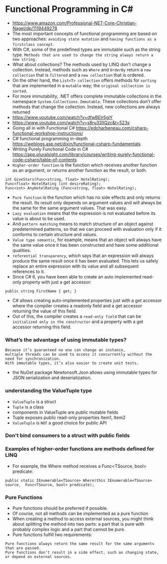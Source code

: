 # Functional Programming in C#
- https://www.amazon.com/Professional-NET-Core-Christian-Nagel/dp/1119449278
-  The most important concepts of functional programming are based on two approaches: 
```avoiding state mutation``` and ```having functions as a firstclass concept```.
- With C#, some of the predefined types are immutable such as the string type. ```Methods that are used to change the string always return a new string.``` 
- What about collections? The methods used by LINQ don’t change a collection. Instead, methods such as ```Where``` and ```OrderBy``` return a ```new collection``` that is ```filtered``` and a ```new collection``` that is ordered. 
- On the other hand, the ```List<T> collection``` offers methods for ```sorting``` that are implemented in a ```mutable``` way; the ```original collection is sorted```. 
- For more immutability, .NET offers complete immutable collections in the namespace ```System.Collections.Immutable```. These collections don’t offer methods that change the collection. Instead, new collections are always returned
- https://www.youtube.com/watch?v=dfwBEIr5giY
- https://www.youtube.com/watch?v=s8ru33IIQzc&t=523s
- Going all in with Functional C#
https://edcharbeneau.com/csharp-functional-workshop-instructions/
- C# functional programming in-depth 
https://weblogs.asp.net/dixin/functional-csharp-fundamentals
- Writing Purely Functional Code in C# https://app.pluralsight.com/library/courses/writing-purely-functional-code-csharp/table-of-contents
-  ```Higher-order function``` is the function which receives another function as an argument, or returns another function as the result, or both. 
```
int GiveStars(Func<string, float> HotelRating);
Func<float> HotelRating (int desireRating);
Func<int> AnyHotelRating (Func<string, float> HotelRating);

```
- ```Pure function``` is the function which has no side effects and only returns the result. Its result only depends on argument values and will always be the same for the same argument values. That was easy. 
- ```Lazy evaluation``` means that the expression is not evaluated before its value is about to be used. 
- And ```pattern matching``` means to match structure of an object against predetermined patterns, so that we can proceed with evaluation only if it conforms to certain structure and values.
- ```Value type semantic```, for example, means that an object will always have the same value once it has been constructed and have some additional qualities. 
- ```referential transparency```, which says that an expression will always produce the same result once it has been evaluated. This lets us safely replace an entire expression with its value and all subsequent references to it.
- Since C# 6, you have been able to create an auto implemented read-only property with just a get accessor: 
```
public string FirstName { get; } 
```
-  C# allows creating auto-implemented properties just with a get accessor where the compiler creates a readonly field and a get accessor returning the value of this field. 
- Out of this, the compiler creates a ```read-only field``` that can be ```initialized only in the constructor``` and a property with a get accessor returning this field. 
### What’s the advantage of using immutable types?
```
Because it’s guaranteed no one can change an instance,
multiple threads can be used to access it concurrently without the need for synchronization. 
With immutable types, it’s also easier to create unit tests. 
```
- the NuGet package Newtonsoft.Json allows using immutable types for JSON serialization and deserialization. 
### understanding the ValueTuple type
-  ```ValueTuple``` is a struct
- ``` Tuple ``` is a class
- components in ValueTuple are public mutable fields
- Tuple exposes public read-only properties Item1, Item2
- ```ValueTuple``` is ```NOT``` a good choice for public API

### Don't bind consumers to a struct with public fields
### Examples of higher-order functions are methods defined for LINQ
- For example, the Where method receives a Func<TSource, bool> predicate: 
```
public static IEnumerable<TSource> Where(this IEnumerable<TSource> source,  Func<TSource, bool> predicate); 
```
### Pure Functions 
- Pure functions should be preferred if possible. 
- Of course, not all methods can be implemented as a pure function
- When creating a method to access external sources, you might think about splitting the method into two parts: a part that is pure with probably complex logic and a part that cannot be pure.
- Pure functions fulfill two requirements: 
```
Pure functions always return the same result for the same arguments that are passed. 
Pure functions don’t result in a side effect, such as changing state, or depend on external sources. 
```
